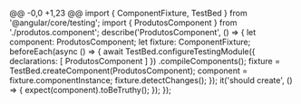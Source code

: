 @@ -0,0 +1,23 @@
import { ComponentFixture, TestBed } from '@angular/core/testing';
import { ProdutosComponent } from './produtos.component';
describe('ProdutosComponent', () => {
  let component: ProdutosComponent;
  let fixture: ComponentFixture<ProdutosComponent>;
  beforeEach(async () => {
    await TestBed.configureTestingModule({
      declarations: [ ProdutosComponent ]
    })
    .compileComponents();
    fixture = TestBed.createComponent(ProdutosComponent);
    component = fixture.componentInstance;
    fixture.detectChanges();
  });
  it('should create', () => {
    expect(component).toBeTruthy();
  });
});

